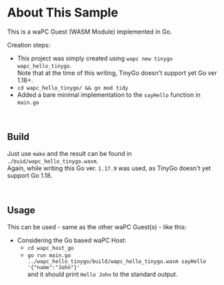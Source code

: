 # About This Sample

This is a waPC Guest (WASM Module) implemented in Go.

Creation steps:
- This project was simply created using `wapc new tinygo wapc_hello_tinygo`.<br>
  Note that at the time of this writing, TinyGo doesn't support yet Go ver 1.18+.
- `cd wapc_hello_tinygo/ && go mod tidy`
- Added a bare minimal implementation to the `sayHello` function in `main.go`

<br/>

## Build

Just use `make` and the result can be found in `./buid/wapc_hello_tinygo.wasm`.<br>
Again, while writing this Go ver. `1.17.9` was used, as TinyGo doesn't yet support Go 1.18.

<br/>

## Usage

This can be used - same as the other waPC Guest(s) - like this:

- Considering the Go based waPC Host:<br>
  - `cd wapc_host_go`
  - `go run main.go ../wapc_hello_tinygo/build/wapc_hello_tinygo.wasm sayHello '{"name":"John"}'`<br/>
    and it should print `Hello John` to the standard output.
